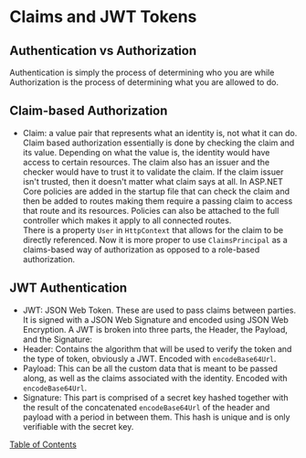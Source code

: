 # Claims and JWT Tokens

## Authentication vs Authorization
Authentication is simply the process of determining who you are while Authorization is the process of determining what you are allowed to do.

## Claim-based Authorization
- Claim: a value pair that represents what an identity is, not what it can do.</br>
Claim based authorization essentially is done by checking the claim and its value. Depending on what the value is, the identity would have access to certain resources. The claim also has an issuer and the checker would have to trust it to validate the claim. If the claim issuer isn't trusted, then it doesn't matter what claim says at all. In ASP.NET Core policies are added in the startup file that can check the claim and then be added to routes making them require a passing claim to access that route and its resources. Policies can also be attached to the full controller which makes it apply to all connected routes.</br>
There is a property `User` in `HttpContext` that allows for the claim to be directly referenced. Now it is more proper to use `ClaimsPrincipal` as a claims-based way of authorization as opposed to a role-based authorization.

## JWT Authentication
- JWT: JSON Web Token. These are used to pass claims between parties. It is signed with a JSON Web Signature and encoded using JSON Web Encryption.
A JWT is broken into three parts, the Header, the Payload, and the Signature:
- Header: Contains the algorithm that will be used to verify the token and the type of token, obviously a JWT. Encoded with `encodeBase64Url`.
- Payload: This can be all the custom data that is meant to be passed along, as well as the claims associated with the identity. Encoded with `encodeBase64Url`.
- Signature: This part is comprised of a secret key hashed together with the result of the concatenated `encodeBase64Url` of the header and payload with a period in between them. This hash is unique and is only verifiable with the secret key. 



[Table of Contents](README.md)
